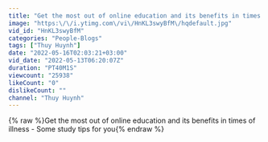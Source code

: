 ```yaml
---
title: "Get the most out of online education and its benefits in times of illness -  Some study tips for you"
image: "https:\/\/i.ytimg.com\/vi\/HnKL3swyBfM\/hqdefault.jpg"
vid_id: "HnKL3swyBfM"
categories: "People-Blogs"
tags: ["Thuy Huynh"]
date: "2022-05-16T02:03:21+03:00"
vid_date: "2022-05-13T06:20:07Z"
duration: "PT40M1S"
viewcount: "25938"
likeCount: "0"
dislikeCount: ""
channel: "Thuy Huynh"
---
```

{% raw %}Get the most out of online education and its benefits in times of illness -  Some study tips for you{% endraw %}
